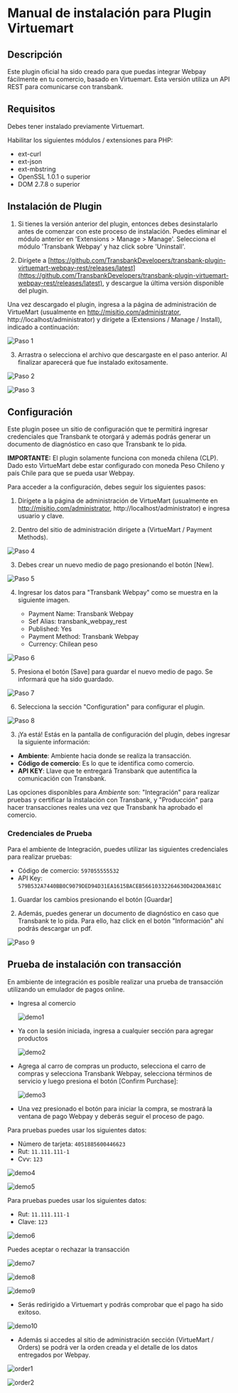 # Manual de instalación para Plugin Virtuemart

## Descripción

Este plugin oficial ha sido creado para que puedas integrar Webpay fácilmente en tu comercio, basado en Virtuemart. 
Esta versión utiliza un API REST para comunicarse con transbank. 

## Requisitos

Debes tener instalado previamente Virtuemart.

Habilitar los siguientes módulos / extensiones para PHP:
- ext-curl
- ext-json
- ext-mbstring
- OpenSSL 1.0.1 o superior
- DOM 2.7.8 o superior

## Instalación de Plugin
1. Si tienes la versión anterior del plugin, entonces debes desinstalarlo antes de comenzar con este proceso de instalación. 
Puedes eliminar el módulo anterior en 'Extensions > Manage > Manage'. Selecciona el módulo 'Transbank Webpay' y haz click sobre 'Uninstall'. 

2. Dirígete a [https://github.com/TransbankDevelopers/transbank-plugin-virtuemart-webpay-rest/releases/latest](https://github.com/TransbankDevelopers/transbank-plugin-virtuemart-webpay-rest/releases/latest), y descargue la última versión disponible del plugin.

  Una vez descargado el plugin, ingresa a la página de administración de VirtueMart (usualmente en http://misitio.com/administrator, http://localhost/administrator) y dirígete a (Extensions / Manage / Install), indicado a continuación:

  ![Paso 1](img/paso1.png)
  
3. Arrastra o selecciona el archivo que descargaste en el paso anterior. Al finalizar aparecerá que fue instalado exitosamente.

  ![Paso 2](img/paso2.png)

  ![Paso 3](img/paso3.png)

## Configuración

Este plugin posee un sitio de configuración que te permitirá ingresar credenciales que Transbank te otorgará y además podrás generar un documento de diagnóstico en caso que Transbank te lo pida.

**IMPORTANTE:** El plugin solamente funciona con moneda chilena (CLP). Dado esto VirtueMart debe estar configurado con moneda Peso Chileno y país Chile para que se pueda usar Webpay.

Para acceder a la configuración, debes seguir los siguientes pasos:

1. Dirígete a la página de administración de VirtueMart (usualmente en http://misitio.com/administrator, http://localhost/administrator) e ingresa usuario y clave.

2. Dentro del sitio de administración dirígete a (VirtueMart / Payment Methods).

  ![Paso 4](img/paso4.png)

3. Debes crear un nuevo medio de pago presionando el botón [New].

  ![Paso 5](img/paso5.png)

4. Ingresar los datos para "Transbank Webpay" como se muestra en la siguiente imagen.

    - Payment Name: Transbank Webpay 
    - Sef Alias: transbank_webpay_rest
    - Published: Yes
    - Payment Method: Transbank Webpay
    - Currency: Chilean peso

  ![Paso 6](img/paso6.png)

5. Presiona el botón [Save] para guardar el nuevo medio de pago. Se informará que ha sido guardado.

  ![Paso 7](img/paso7.png)

6. Selecciona la sección "Configuration" para configurar el plugin.
   
  ![Paso 8](img/paso8.png)

3. ¡Ya está! Estás en la pantalla de configuración del plugin, debes ingresar la siguiente información:

  * **Ambiente**: Ambiente hacia donde se realiza la transacción. 
  * **Código de comercio**: Es lo que te identifica como comercio.
  * **API KEY**: Llave que te entregará Transbank que autentifica la comunicación con Transbank.

  Las opciones disponibles para _Ambiente_ son: "Integración" para realizar pruebas y certificar la instalación con Transbank, y "Producción" para hacer transacciones reales una vez que Transbank ha aprobado el comercio.
  
### Credenciales de Prueba

Para el ambiente de Integración, puedes utilizar las siguientes credenciales para realizar pruebas:

* Código de comercio: `597055555532`
* API Key: `579B532A7440BB0C9079DED94D31EA1615BACEB56610332264630D42D0A36B1C`

1. Guardar los cambios presionando el botón [Guardar]

2. Además, puedes generar un documento de diagnóstico en caso que Transbank te lo pida. Para ello, haz click en el botón "Información" ahí podrás descargar un pdf.

  ![Paso 9](img/paso9.png)

## Prueba de instalación con transacción

En ambiente de integración es posible realizar una prueba de transacción utilizando un emulador de pagos online.

* Ingresa al comercio

  ![demo1](img/demo1.png)

* Ya con la sesión iniciada, ingresa a cualquier sección para agregar productos

  ![demo2](img/demo2.png)

* Agrega al carro de compras un producto, selecciona el carro de compras y selecciona Transbank Webpay, selecciona términos de servicio y luego presiona el botón [Confirm Purchase]:

  ![demo3](img/demo3.png)

* Una vez presionado el botón para iniciar la compra, se mostrará la ventana de pago Webpay y deberás seguir el proceso de pago.

Para pruebas puedes usar los siguientes datos:  

* Número de tarjeta: `4051885600446623`
* Rut: `11.111.111-1`
* Cvv: `123`
  
![demo4](img/demo4.png)

![demo5](img/demo5.png)

Para pruebas puedes usar los siguientes datos:  

* Rut: `11.111.111-1`
* Clave: `123`

![demo6](img/demo6.png)

Puedes aceptar o rechazar la transacción

![demo7](img/demo7.png)

![demo8](img/demo8.png)

![demo9](img/demo9.png)
  
* Serás redirigido a Virtuemart y podrás comprobar que el pago ha sido exitoso.

 ![demo10](img/demo10.png)

* Además si accedes al sitio de administración sección (VirtueMart / Orders) se podrá ver la orden creada y el detalle de los datos entregados por Webpay.

 ![order1](img/order1.png)

 ![order2](img/order2.png)
